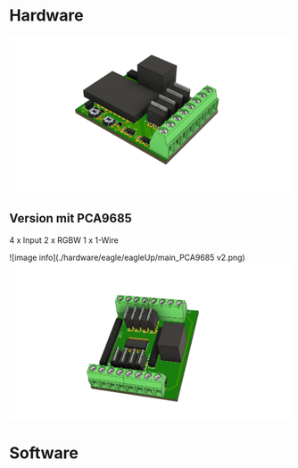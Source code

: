 # Hardware

![image info](./hardware/eagle/eagleUp/RGBW_Controller.png )

## Version mit PCA9685

4 x Input
2 x RGBW
1 x 1-Wire

![image info](./hardware/eagle/eagleUp/main_PCA9685 v2.png)
![image info](./hardware/eagle/eagleUp/main_PCA9685_a.png)

# Software
